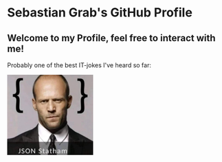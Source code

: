 # Sebastian Grab's GitHub Profile
## Welcome to my Profile, feel free to interact with me!

Probably one of the best IT-jokes I've heard so far:

<img src="/png/JsonStatham.jpg" alt="joke" width="200"/>
